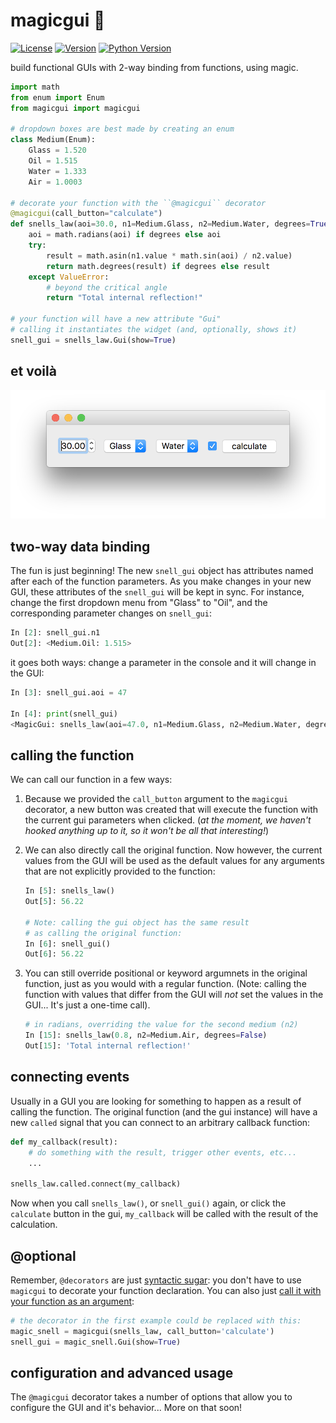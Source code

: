 # magicgui 🧙

[![License](https://img.shields.io/pypi/l/magicgui.svg)](LICENSE)
[![Version](https://img.shields.io/pypi/v/magicgui.svg)](https://pypi.python.org/pypi/magicgui)
[![Python Version](https://img.shields.io/pypi/pyversions/magicgui.svg)](https://python.org)

build functional GUIs with 2-way binding from functions, using magic.

```python
import math
from enum import Enum
from magicgui import magicgui

# dropdown boxes are best made by creating an enum
class Medium(Enum):
    Glass = 1.520
    Oil = 1.515
    Water = 1.333
    Air = 1.0003

# decorate your function with the ``@magicgui`` decorator
@magicgui(call_button="calculate")
def snells_law(aoi=30.0, n1=Medium.Glass, n2=Medium.Water, degrees=True):
    aoi = math.radians(aoi) if degrees else aoi
    try:
        result = math.asin(n1.value * math.sin(aoi) / n2.value)
        return math.degrees(result) if degrees else result
    except ValueError:
        # beyond the critical angle
        return "Total internal reflection!"

# your function will have a new attribute "Gui"
# calling it instantiates the widget (and, optionally, shows it)
snell_gui = snells_law.Gui(show=True)
```

## et voilà

[<img src="img/snells.png" width="542"/>](img/snells.png)

## two-way data binding

The fun is just beginning!  The new `snell_gui` object has attributes named after each of
the function parameters.  As you make changes in your new GUI, these attributes of the
`snell_gui` will be kept in sync.  For instance, change the first dropdown menu from
"Glass" to "Oil", and the corresponding parameter changes on `snell_gui`:

```python
In [2]: snell_gui.n1
Out[2]: <Medium.Oil: 1.515>
```

it goes both ways: change a parameter in the console and it will change in the GUI:

```python
In [3]: snell_gui.aoi = 47

In [4]: print(snell_gui)
<MagicGui: snells_law(aoi=47.0, n1=Medium.Glass, n2=Medium.Water, degrees=True)>
```

## calling the function

We can call our function in a few ways:

1. Because we provided the `call_button` argument to the `magicgui` decorator, a new
   button was created that will execute the function with the current gui parameters
   when clicked.  (*at the moment, we haven't hooked anything up to it, so it won't*
   *be all that interesting!*)

2. We can also directly call the original function. Now however, the current values from
   the GUI will be used as the default values for any arguments that are not explicitly
   provided to the function:

    ```python
    In [5]: snells_law()
    Out[5]: 56.22

    # Note: calling the gui object has the same result
    # as calling the original function:
    In [6]: snell_gui()
    Out[6]: 56.22
    ```

3. You can still override positional or keyword argumnets in the original function, just
   as you would with a regular function.  (Note: calling the function with values that
   differ from the GUI will *not* set the values in the GUI... It's just a one-time
   call).

    ```python
    # in radians, overriding the value for the second medium (n2)
    In [15]: snells_law(0.8, n2=Medium.Air, degrees=False)
    Out[15]: 'Total internal reflection!'
    ```

## connecting events

Usually in a GUI you are looking for something to happen as a result of calling the
function.  The original function (and the gui instance) will have a new `called` signal
that you can connect to an arbitrary callback function:

```python
def my_callback(result):
    # do something with the result, trigger other events, etc...
    ...

snells_law.called.connect(my_callback)
```

Now when you call `snells_law()`, or `snell_gui()` again, or click the `calculate` button
in the gui, `my_callback` will be called with the result of the calculation.

## @optional

Remember, `@decorators` are just [syntactic
sugar](https://en.wikipedia.org/wiki/Syntactic_sugar): you don't have to use `magicgui`
to decorate your function declaration. You can also just [call it with your function as
an argument](https://realpython.com/lessons/syntactic-sugar/):

```python
# the decorator in the first example could be replaced with this:
magic_snell = magicgui(snells_law, call_button='calculate')
snell_gui = magic_snell.Gui(show=True)
```

## configuration and advanced usage

The `@magicgui` decorator takes a number of options that allow you to configure the GUI
and it's behavior... More on that soon!